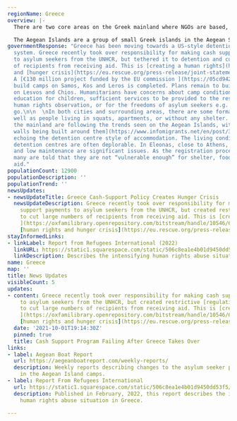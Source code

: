 ```yaml
---
regionName: Greece
overview: |-
  There are two core areas on the Greek mainland where NGOs are based, Thessaloniki and Athens. In the north of Greece, in Thessaloniki, displaced people may [seek permanent residence or prepare to travel further west](https://www.refugeesintowns.org/thessaloniki). Athens is most commonly where people are moved to from the Aegean Islands after their asylum applications have been processed. Recently, people have been transferred off the Greek islands while their asylum cases are still being processed. Some people seek permanent residence in Athens while others only stay until arrangements are made for resettlement elsewhere in Europe.

  The Aegean Islands are a group of small Greek islands in the Aegean Sea, located just a few kilometres west of Turkey. Their close proximity to the Turkish coast makes them a destination for many people seeking safety in Europe. However, smugglers have employed life-threatening and money-saving tactics, such as using unsuitable boats, providing insufficient fuel to complete the crossing, fake or no lifejackets, and sending boats despite poor sea conditions.
governmentResponse: "Greece has been moving towards a US-style detention and deportation
  system. Greece recently took over responsibility for making cash support payments
  to asylum seekers from the UNHCR, but tethered it to detention and cut large numbers
  of recipients from receiving aid. This is [creating a human rights](https://oxfamilibrary.openrepository.com/bitstream/handle/10546/621307/bp-detention-as-default-greece-asylum-161121-en.pdf;jsessionid=E395A5C0804B9A94EBA2F1D7907AC19F?sequence=1)
  and [hunger crisis](https://eu.rescue.org/press-release/joint-statement-are-you-eligible-eat).
  A [€130 million project funded by the EU commission ](https://05cd942b-77f4-4d21-b3ea-797e75ad39b3.filesusr.com/ugd/0d6197_ec32a14581f044499e32a3f8dca9775f.pdf)to
  build camps on Samos, Kos and Leros is completed. Plans remain to build closed facilities
  on Lesvos and Chios. Humanitarians have concerns about camp conditions: access to
  education for children, sufficient services to be provided to the residents, for
  human rights observation, or for the freedoms of asylum seekers e.g. to come and
  go.\n\n  \nIn both cities and surrounding areas, there are some formal camps, as
  well as people living in squats, apartments, or without any shelter. The camps on
  the mainland are following the trends seen on the Aegean Islands, with [high concrete
  walls being built around them](https://www.infomigrants.net/en/post/32834/greece-migrant-camps-surrounded-by-concrete-walls),
  echoing the detention centre style of accommodation. The living conditions in the
  detention centres are often deplorable. In Eleonas, close to Athens, overcrowding
  and low maintenance are significant issues. As the registration procedure gets stricter
  many are told that they are not “vulnerable enough” for shelter, food, or monetary
  aid."
populationCount: 12900
populationDescription: ''
populationTrend: ''
newsUpdates:
- newsUpdateTitle: Greece Cash-Support Policy Creates Hunger Crisis
  newsUpdateDescription: Greece recently took over responsibility for making cash
    support payments to asylum seekers from the UNHCR, but created restrictive [regulations](https://www.refugee.info/greece/cash-assistance-in-greece--greece/greece-cash-alliance-hotline?language=en)
    to cut large numbers of recipients from receiving aid. This is [creating](https://www.savethechildren.net/news/ngos-raise-alarm-growing-hunger-among-refugees-and-asylum-seekers-greece)[
    ](https://oxfamilibrary.openrepository.com/bitstream/handle/10546/621307/bp-detention-as-default-greece-asylum-161121-en.pdf;jsessionid=E395A5C0804B9A94EBA2F1D7907AC19F?sequence=1)a
    [human rights and hunger crisis](https://eu.rescue.org/press-release/joint-statement-are-you-eligible-eat).
stayInformedLinks:
- linkLabel: Report from Refugees International (2022)
  linkURL: https://static1.squarespace.com/static/506c8ea1e4b01d9450dd53f5/t/6216a3799be96a3b07de2089/1645650812924/Greece+Report+-+Feb+2022.pdf
  linkDescription: Describes the intensifying human rights abuse situation in Greece.
name: Greece
map: ''
title: News Updates
visibleCount: 5
updates:
- content: Greece recently took over responsibility for making cash support payments
    to asylum seekers from the UNHCR, but created restrictive [regulations](https://www.refugee.info/greece/cash-assistance-in-greece--greece/greece-cash-alliance-hotline?language=en)
    to cut large numbers of recipients from receiving aid. This is [creating](https://www.savethechildren.net/news/ngos-raise-alarm-growing-hunger-among-refugees-and-asylum-seekers-greece)[
    ](https://oxfamilibrary.openrepository.com/bitstream/handle/10546/621307/bp-detention-as-default-greece-asylum-161121-en.pdf;jsessionid=E395A5C0804B9A94EBA2F1D7907AC19F?sequence=1)a
    [human rights and hunger crisis](https://eu.rescue.org/press-release/joint-statement-are-you-eligible-eat).
  date: '2021-10-01T19:14:30Z'
  pinned: true
  title: Cash Support Program Failing After Greece Takes Over
links:
- label: Aegean Boat Report
  url: https://aegeanboatreport.com/weekly-reports/
  description: Weekly reports describing changes to the asylum seeker population living
    in the Aegean Island camps.
- label: Report From Refugees International
  url: https://static1.squarespace.com/static/506c8ea1e4b01d9450dd53f5/t/6216a3799be96a3b07de2089/1645650812924/Greece+Report+-+Feb+2022.pdf
  description: Published in February, 2022, this report describes the intensifying
    human rights abuse situation in Greece.

---
```

